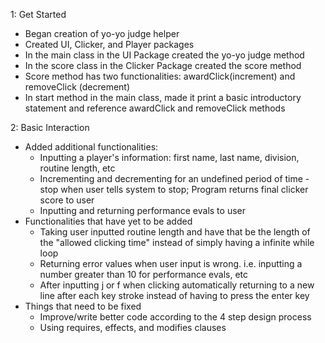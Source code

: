 1: Get Started

- Began creation of yo-yo judge helper
- Created UI, Clicker, and Player packages
- In the main class in the UI Package created the yo-yo judge method 
- In the score class in the Clicker Package created the score method
- Score method has two functionalities: awardClick(increment) and removeClick (decrement) 
- In start method in the main class, made it print a basic introductory statement and reference awardClick and removeClick methods


2: Basic Interaction
- Added additional functionalities:
    - Inputting a player's information: first name, last name, division, routine length, etc
    - Incrementing and decrementing for an undefined period of time - stop when user tells system to stop; Program returns final clicker score to user
    - Inputting and returning performance evals to user
- Functionalities that have yet to be added
    - Taking user inputted routine length and have that be the length of the "allowed clicking time" instead of simply having a infinite while loop
    - Returning error values when user input is wrong. i.e. inputting a number greater than 10 for performance evals, etc
    - After inputting j or f when clicking automatically returning to a new line after each key stroke instead of having to press the enter key
- Things that need to be fixed
    - Improve/write better code according to the 4 step design process
    - Using requires, effects, and modifies clauses